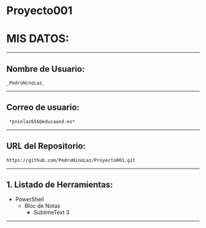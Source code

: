 ﻿# Proyecto001
# **MIS DATOS:**
---
## Nombre de Usuario: 
	
	_PedroNinoLaz_
---
## **Correo de usuario:**
	
	 *pninlaz656@educaand.es*
---
## **URL del Repositorio:** 

	https://github.com/PedroNinoLaz/Proyecto001.git
---	

## **1. Listado de Herramientas:**
   - PowerShell
     - Bloc de Notas
       - SublimeText 3
---
	

